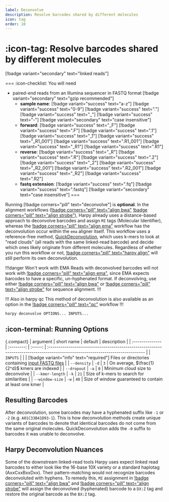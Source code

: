 ```yaml
---
label: Deconvolve
description: Resolve barcodes shared by different molecules
icon: tag
order: 10
---
```


# :icon-tag: Resolve barcodes shared by different molecules
[!badge variant="secondary" text="linked reads"]

===  :icon-checklist: You will need
- paired-end reads from an Illumina sequencer in FASTQ format [!badge variant="secondary" text="gzip recommended"]
    - **sample name**: [!badge variant="success" text="a-z"] [!badge variant="success" text="0-9"] [!badge variant="success" text="."] [!badge variant="success" text="_"] [!badge variant="success" text="-"] [!badge variant="secondary" text="case insensitive"]
    - **forward**: [!badge variant="success" text="_F"] [!badge variant="success" text=".F"] [!badge variant="success" text=".1"] [!badge variant="success" text="_1"] [!badge variant="success" text="_R1_001"] [!badge variant="success" text=".R1_001"] [!badge variant="success" text="_R1"] [!badge variant="success" text=".R1"] 
    - **reverse**: [!badge variant="success" text="_R"] [!badge variant="success" text=".R"] [!badge variant="success" text=".2"] [!badge variant="success" text="_2"] [!badge variant="success" text="_R2_001"] [!badge variant="success" text=".R2_001"] [!badge variant="success" text="_R2"] [!badge variant="success" text=".R2"] 
    - **fastq extension**: [!badge variant="success" text=".fq"] [!badge variant="success" text=".fastq"] [!badge variant="secondary" text="case insensitive"]
===



Running [!badge corners="pill" text="deconvolve"] is **optional**. In the alignment
workflows ([!badge corners="pill" text="align bwa"](Align/bwa.md) 
[!badge corners="pill" text="align strobe"](Align/strobe.md)), Harpy already uses a distance-based approach to
deconvolve barcodes and assign `MI` tags (Molecular Identifier), whereas the
[!badge corners="pill" text="align ema"](Align/ema.md) workflow has the
deconvolution occur within the `ema` aligner itself. This workflow uses a reference-free method,
[QuickDeconvolution](https://github.com/RolandFaure/QuickDeconvolution), which uses k-mers to look at "read clouds" (all reads with the same linked-read barcode)
and decide which ones likely originate from different molecules. Regardless of whether you run 
this workflow or not, [!badge corners="pill" text="harpy align"](Align/Align.md) will still perform its own deconvolution.

!!!danger Won't work with EMA
Reads with deconvolved barcodes will not work with [!badge corners="pill" text="align ema"](Align/ema.md),
since EMA expects barcodes to have a specific, un-hyphenated format. If deconvolving, use either
[!badge corners="pill" text="align bwa"](Align/bwa.md) or [!badge corners="pill" text="align strobe"](Align/strobe.md)
for sequence alignment.
!!!


!!! Also in harpy qc
This method of deconvolution is also available as an option in the [!badge corners="pill" text="qc"](qc.md) workflow
!!!

```bash usage
harpy deconvolve OPTIONS... INPUTS...
```

## :icon-terminal: Running Options
{.compact}
| argument        | short name | default | description                                                                                                                    |
| :-------------- | :--------: | :-----: | :----------------------------------------------------------------------------------------------------------------------------- |
| `INPUTS`        |            |         | [!badge variant="info" text="required"] Files or directories containing [input FASTQ files](/common_options.md#input-arguments) |
| `--density`     |    `-d`    |   `3`   | On average, $\frac{1}{2^d}$ kmers are indexed                                                                                  |
| `--dropout`     |    `-a`    |   `0`   | Minimum cloud size to deconvolve                                                                                               |
| `--kmer-length` |    `-k`    |  `21`   | Size of k-mers to search for similarities                                                                                      |
| `--window-size` |    `-w`    |  `40`   | Size of window guaranteed to contain at least one kmer                                                                         |

## Resulting Barcodes
After deconvolution, some barcodes may have a hyphenated suffix like `-1` or `-2` (e.g. `A01C33B41D93-1`).
This is how deconvolution methods create unique variants of barcodes to denote that identical barcodes
do not come from the same original molecules. QuickDeconvolution adds the `-0` suffix to barcodes it was unable
to deconvolve.

## Harpy Deconvolution Nuances
Some of the downstream linked-read tools Harpy uses expect linked read barcodes to either look like the 16-base 10X
variety or a standard haplotag (AxxCxxBxxDxx). Their pattern-matching would not recognize barcodes deconvoluted with
hyphens. To remedy this, `MI` assignment in [!badge corners="pill" text="align bwa"](Align/bwa.md)
and [!badge corners="pill" text="align strobe"](Align/strobe.md) will assign the deconvolved (hyphenated) barcode to a `DX:Z`
tag and restore the original barcode as the `BX:Z` tag.
